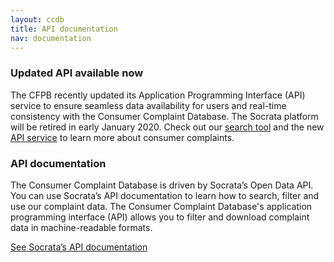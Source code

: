 ```yaml
---
layout: ccdb
title: API documentation
nav: documentation
---
```


### Updated API available now

The CFPB recently updated its Application Programming Interface (API) service to ensure seamless data availability for users and real-time consistency with the Consumer Complaint Database. The Socrata platform will be retired in early January 2020. Check out our [search tool](https://www.consumerfinance.gov/data-research/consumer-complaints/search/) and the new [API service](api.html) to learn more about consumer complaints.


### API documentation

The Consumer Complaint Database is driven by Socrata’s Open Data API. You can use Socrata’s API documentation to learn how to search, filter and use our complaint data. The Consumer Complaint Database's application programming interface (API) allows you to filter and download complaint data in machine-readable formats.

[See Socrata’s API documentation](https://dev.socrata.com/foundry/#/data.consumerfinance.gov/jhzv-w97w)

<body id="documentation"></body>